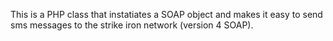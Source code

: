 This is a PHP class that instatiates a SOAP object and makes it easy to send sms messages to the strike iron network (version 4 SOAP).
